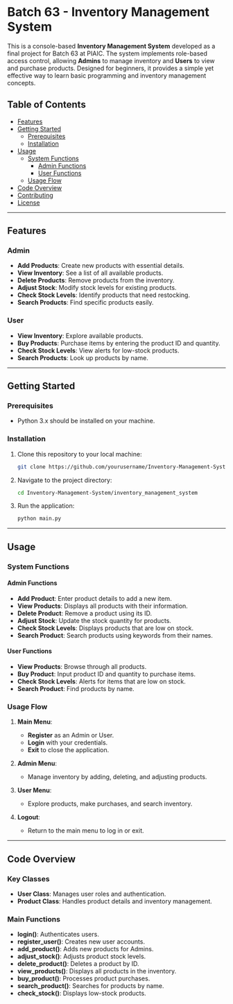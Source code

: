 # Batch 63 - Inventory Management System

This is a console-based **Inventory Management System** developed as a final project for Batch 63 at PIAIC. The system implements role-based access control, allowing **Admins** to manage inventory and **Users** to view and purchase products. Designed for beginners, it provides a simple yet effective way to learn basic programming and inventory management concepts.

## Table of Contents
- [Features](#features)
- [Getting Started](#getting-started)
  - [Prerequisites](#prerequisites)
  - [Installation](#installation)
- [Usage](#usage)
  - [System Functions](#system-functions)
    - [Admin Functions](#admin-functions)
    - [User Functions](#user-functions)
  - [Usage Flow](#usage-flow)
- [Code Overview](#code-overview)
- [Contributing](#contributing)
- [License](#license)

---

## Features

### Admin
- **Add Products**: Create new products with essential details.
- **View Inventory**: See a list of all available products.
- **Delete Products**: Remove products from the inventory.
- **Adjust Stock**: Modify stock levels for existing products.
- **Check Stock Levels**: Identify products that need restocking.
- **Search Products**: Find specific products easily.

### User
- **View Inventory**: Explore available products.
- **Buy Products**: Purchase items by entering the product ID and quantity.
- **Check Stock Levels**: View alerts for low-stock products.
- **Search Products**: Look up products by name.

---

## Getting Started

### Prerequisites
- Python 3.x should be installed on your machine.

### Installation
1. Clone this repository to your local machine:
   ```bash
   git clone https://github.com/yourusername/Inventory-Management-System.git
   ```
2. Navigate to the project directory:
   ```bash
   cd Inventory-Management-System/inventory_management_system
   ```
3. Run the application:
   ```bash
   python main.py
   ```

---

## Usage

### System Functions

#### Admin Functions
- **Add Product**: Enter product details to add a new item.
- **View Products**: Displays all products with their information.
- **Delete Product**: Remove a product using its ID.
- **Adjust Stock**: Update the stock quantity for products.
- **Check Stock Levels**: Displays products that are low on stock.
- **Search Product**: Search products using keywords from their names.

#### User Functions
- **View Products**: Browse through all products.
- **Buy Product**: Input product ID and quantity to purchase items.
- **Check Stock Levels**: Alerts for items that are low on stock.
- **Search Product**: Find products by name.

### Usage Flow
1. **Main Menu**:
   - **Register** as an Admin or User.
   - **Login** with your credentials.
   - **Exit** to close the application.

2. **Admin Menu**:
   - Manage inventory by adding, deleting, and adjusting products.

3. **User Menu**:
   - Explore products, make purchases, and search inventory.

4. **Logout**:
   - Return to the main menu to log in or exit.

---

## Code Overview

### Key Classes
- **User Class**: Manages user roles and authentication.
- **Product Class**: Handles product details and inventory management.

### Main Functions
- **login()**: Authenticates users.
- **register_user()**: Creates new user accounts.
- **add_product()**: Adds new products for Admins.
- **adjust_stock()**: Adjusts product stock levels.
- **delete_product()**: Deletes a product by ID.
- **view_products()**: Displays all products in the inventory.
- **buy_product()**: Processes product purchases.
- **search_product()**: Searches for products by name.
- **check_stock()**: Displays low-stock products.
